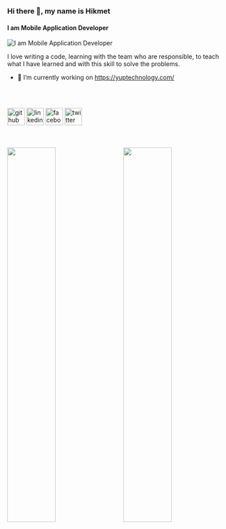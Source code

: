 ### Hi there 👋, my name is Hikmet
#### I am Mobile Application Developer
![I am Mobile Application Developer](https://1.bp.blogspot.com/-7A4WynwLsMw/XbBpCXG8fHI/AAAAAAAAMt4/uOa1bpLskYgrwGbllhSu2SDj_Mig8SXJQCLcBGAsYHQ/s1600/2000_600px.gif)

I love writing a code, learning with the team who are responsible, to teach what I have
learned and with this skill to solve the problems.

- 🔭 I’m currently working on https://yuptechnology.com/ 
<br/>
<br/>

[<img src='https://cdn.jsdelivr.net/npm/simple-icons@3.0.1/icons/github.svg' alt='github' height='40'>](https://github.com/Hikmet-Qedirov)  [<img src='https://cdn.jsdelivr.net/npm/simple-icons@3.0.1/icons/linkedin.svg' alt='linkedin' height='40'>](https://www.linkedin.com/in/hikmet-qedirov/)  [<img src='https://cdn.jsdelivr.net/npm/simple-icons@3.0.1/icons/facebook.svg' alt='facebook' height='40'>](https://www.facebook.com/Hikmet.Qedirov77)  [<img src='https://cdn.jsdelivr.net/npm/simple-icons@3.0.1/icons/twitter.svg' alt='twitter' height='40'>](https://twitter.com/GadirovHikmet)  
<br/>
<br/>
<div>
<img align="left" width="47%"  src="https://github-readme-streak-stats.herokuapp.com/?user=Hikmet-Qedirov" >
<img align="right" width="47%" src="https://github-readme-stats.vercel.app/api?username=Hikmet-Qedirov&show_icons=true" >
</div>


